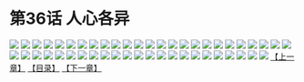# 第36话 人心各异
![](https://s2.baozimh.com/scomic/sanyanxiaotianlu-samanhua/0/35-pqx0/1.jpg)
![](https://s2.baozimh.com/scomic/sanyanxiaotianlu-samanhua/0/35-pqx0/2.jpg)
![](https://s2.baozimh.com/scomic/sanyanxiaotianlu-samanhua/0/35-pqx0/3.jpg)
![](https://s2.baozimh.com/scomic/sanyanxiaotianlu-samanhua/0/35-pqx0/4.jpg)
![](https://s2.baozimh.com/scomic/sanyanxiaotianlu-samanhua/0/35-pqx0/5.jpg)
![](https://s2.baozimh.com/scomic/sanyanxiaotianlu-samanhua/0/35-pqx0/6.jpg)
![](https://s2.baozimh.com/scomic/sanyanxiaotianlu-samanhua/0/35-pqx0/7.jpg)
![](https://s2.baozimh.com/scomic/sanyanxiaotianlu-samanhua/0/35-pqx0/8.jpg)
![](https://s2.baozimh.com/scomic/sanyanxiaotianlu-samanhua/0/35-pqx0/9.jpg)
![](https://s2.baozimh.com/scomic/sanyanxiaotianlu-samanhua/0/35-pqx0/10.jpg)
![](https://s2.baozimh.com/scomic/sanyanxiaotianlu-samanhua/0/35-pqx0/11.jpg)
![](https://s2.baozimh.com/scomic/sanyanxiaotianlu-samanhua/0/35-pqx0/12.jpg)
![](https://s2.baozimh.com/scomic/sanyanxiaotianlu-samanhua/0/35-pqx0/13.jpg)
![](https://s2.baozimh.com/scomic/sanyanxiaotianlu-samanhua/0/35-pqx0/14.jpg)
![](https://s2.baozimh.com/scomic/sanyanxiaotianlu-samanhua/0/35-pqx0/15.jpg)
![](https://s2.baozimh.com/scomic/sanyanxiaotianlu-samanhua/0/35-pqx0/16.jpg)
![](https://s2.baozimh.com/scomic/sanyanxiaotianlu-samanhua/0/35-pqx0/17.jpg)
![](https://s2.baozimh.com/scomic/sanyanxiaotianlu-samanhua/0/35-pqx0/18.jpg)
![](https://s2.baozimh.com/scomic/sanyanxiaotianlu-samanhua/0/35-pqx0/19.jpg)
![](https://s2.baozimh.com/scomic/sanyanxiaotianlu-samanhua/0/35-pqx0/20.jpg)
![](https://s2.baozimh.com/scomic/sanyanxiaotianlu-samanhua/0/35-pqx0/21.jpg)
![](https://s2.baozimh.com/scomic/sanyanxiaotianlu-samanhua/0/35-pqx0/22.jpg)
![](https://s2.baozimh.com/scomic/sanyanxiaotianlu-samanhua/0/35-pqx0/23.jpg)
![](https://s2.baozimh.com/scomic/sanyanxiaotianlu-samanhua/0/35-pqx0/24.jpg)
![](https://s2.baozimh.com/scomic/sanyanxiaotianlu-samanhua/0/35-pqx0/25.jpg)
![](https://s2.baozimh.com/scomic/sanyanxiaotianlu-samanhua/0/35-pqx0/26.jpg)
![](https://s2.baozimh.com/scomic/sanyanxiaotianlu-samanhua/0/35-pqx0/27.jpg)
![](https://s2.baozimh.com/scomic/sanyanxiaotianlu-samanhua/0/35-pqx0/28.jpg)
![](https://s2.baozimh.com/scomic/sanyanxiaotianlu-samanhua/0/35-pqx0/29.jpg)
![](https://s2.baozimh.com/scomic/sanyanxiaotianlu-samanhua/0/35-pqx0/30.jpg)
![](https://s2.baozimh.com/scomic/sanyanxiaotianlu-samanhua/0/35-pqx0/31.jpg)
![](https://s2.baozimh.com/scomic/sanyanxiaotianlu-samanhua/0/35-pqx0/32.jpg)
![](https://s2.baozimh.com/scomic/sanyanxiaotianlu-samanhua/0/35-pqx0/33.jpg)
![](https://s2.baozimh.com/scomic/sanyanxiaotianlu-samanhua/0/35-pqx0/34.jpg)
![](https://s2.baozimh.com/scomic/sanyanxiaotianlu-samanhua/0/35-pqx0/35.jpg)
![](https://s2.baozimh.com/scomic/sanyanxiaotianlu-samanhua/0/35-pqx0/36.jpg)
![](https://s2.baozimh.com/scomic/sanyanxiaotianlu-samanhua/0/35-pqx0/37.jpg)
![](https://s2.baozimh.com/scomic/sanyanxiaotianlu-samanhua/0/35-pqx0/38.jpg)
![](https://s2.baozimh.com/scomic/sanyanxiaotianlu-samanhua/0/35-pqx0/39.jpg)
![](https://s2.baozimh.com/scomic/sanyanxiaotianlu-samanhua/0/35-pqx0/40.jpg)
![](https://s2.baozimh.com/scomic/sanyanxiaotianlu-samanhua/0/35-pqx0/41.jpg)
![](https://s2.baozimh.com/scomic/sanyanxiaotianlu-samanhua/0/35-pqx0/42.jpg)
![](https://s2.baozimh.com/scomic/sanyanxiaotianlu-samanhua/0/35-pqx0/43.jpg)
![](https://s2.baozimh.com/scomic/sanyanxiaotianlu-samanhua/0/35-pqx0/44.jpg)
![](https://s2.baozimh.com/scomic/sanyanxiaotianlu-samanhua/0/35-pqx0/45.jpg)
![](https://s2.baozimh.com/scomic/sanyanxiaotianlu-samanhua/0/35-pqx0/46.jpg)
![](https://s2.baozimh.com/scomic/sanyanxiaotianlu-samanhua/0/35-pqx0/47.jpg)
![](https://s2.baozimh.com/scomic/sanyanxiaotianlu-samanhua/0/35-pqx0/48.jpg)
[【上一章】](./35.md)
[【目录】](./README.md)
[【下一章】](./37.md)
